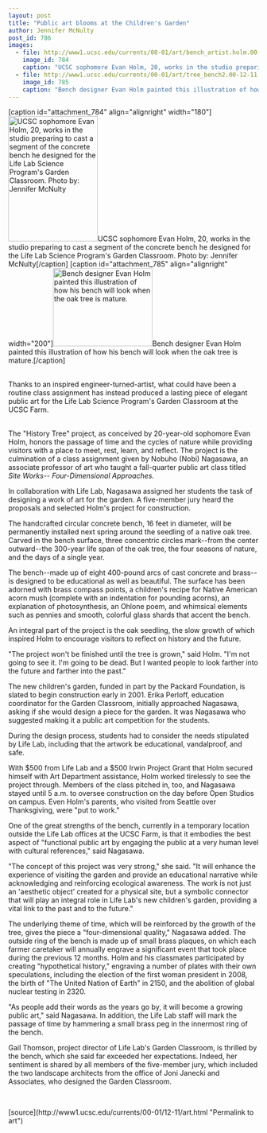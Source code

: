 ```yaml
---
layout: post
title: "Public art blooms at the Children's Garden"
author: Jennifer McNulty
post_id: 786
images:
  - file: http://www1.ucsc.edu/currents/00-01/art/bench_artist.holm.00-12-11.jpg
    image_id: 784
    caption: "UCSC sophomore Evan Holm, 20, works in the studio preparing to cast a segment of the concrete bench he designed for the Life Lab Science Program's Garden Classroom. Photo by: Jennifer McNulty"
  - file: http://www1.ucsc.edu/currents/00-01/art/tree_bench2.00-12-11.jpg
    image_id: 785
    caption: "Bench designer Evan Holm painted this illustration of how his bench will look when the oak tree is mature."
---
```


[caption id="attachment_784" align="alignright" width="180"]<a href="http://localhost/mysite/wp-content/uploads/2000/12/bench_artist.holm.00-12-11.jpg"><img class="size-full wp-image-784" src="http://localhost/mysite/wp-content/uploads/2000/12/bench_artist.holm.00-12-11.jpg" alt="UCSC sophomore Evan Holm, 20, works in the studio preparing to cast a segment of the concrete bench he designed for the Life Lab Science Program's Garden Classroom. Photo by: Jennifer McNulty" width="180" height="252" /></a>UCSC sophomore Evan Holm, 20, works in the studio preparing to cast a segment of the concrete bench he designed for the Life Lab Science Program's Garden Classroom. Photo by: Jennifer McNulty[/caption]
[caption id="attachment_785" align="alignright" width="200"]<a href="http://localhost/mysite/wp-content/uploads/2000/12/tree_bench2.00-12-11.jpg"><img class="size-full wp-image-785" src="http://localhost/mysite/wp-content/uploads/2000/12/tree_bench2.00-12-11.jpg" alt="Bench designer Evan Holm painted this illustration of how his bench will look when the oak tree is mature." width="200" height="157" /></a>Bench designer Evan Holm painted this illustration of how his bench will look when the oak tree is mature.[/caption]
<p>
  <br>
  Thanks to an inspired engineer-turned-artist, what could have been a routine class assignment has instead produced a lasting piece of elegant public art for the Life Lab Science Program's Garden Classroom at the UCSC Farm.<br>
  <br>
</p>The "History Tree" project, as conceived by 20-year-old sophomore Evan Holm, honors the passage of time and the cycles of nature while providing visitors with a place to meet, rest, learn, and reflect. The project is the culmination of a class assignment given by Nobuho (Nobi) Nagasawa, an associate professor of art who taught a fall-quarter public art class titled <i>Site Works-- Four-Dimensional Approaches.</i>
<p>
  In collaboration with Life Lab, Nagasawa assigned her students the task of designing a work of art for the garden. A five-member jury heard the proposals and selected Holm's project for construction.
</p>
<p>
  The handcrafted circular concrete bench, 16 feet in diameter, will be permanently installed next spring around the seedling of a native oak tree. Carved in the bench surface, three concentric circles mark--from the center outward--the 300-year life span of the oak tree, the four seasons of nature, and the days of a single year.
</p>
<p>
  The bench--made up of eight 400-pound arcs of cast concrete and brass--is designed to be educational as well as beautiful. The surface has been adorned with brass compass points, a children's recipe for Native American acorn mush (complete with an indentation for pounding acorns), an explanation of photosynthesis, an Ohlone poem, and whimsical elements such as pennies and smooth, colorful glass shards that accent the bench.
</p>
<p>
  An integral part of the project is the oak seedling, the slow growth of which inspired Holm to encourage visitors to reflect on history and the future.
</p>"The project won't be finished until the tree is grown," said Holm. "I'm not going to see it. I'm going to be dead. But I wanted people to look farther into the future and farther into the past."
<p>
  The new children's garden, funded in part by the Packard Foundation, is slated to begin construction early in 2001. Erika Perloff, education coordinator for the Garden Classroom, initially approached Nagasawa, asking if she would design a piece for the garden. It was Nagasawa who suggested making it a public art competition for the students.
</p>
<p>
  During the design process, students had to consider the needs stipulated by Life Lab, including that the artwork be educational, vandalproof, and safe.
</p>
<p>
  With $500 from Life Lab and a $500 Irwin Project Grant that Holm secured himself with Art Department assistance, Holm worked tirelessly to see the project through. Members of the class pitched in, too, and Nagasawa stayed until 5 a.m. to oversee construction on the day before Open Studios on campus. Even Holm's parents, who visited from Seattle over Thanksgiving, were "put to work."
</p>
<p>
  One of the great strengths of the bench, currently in a temporary location outside the Life Lab offices at the UCSC Farm, is that it embodies the best aspect of "functional public art by engaging the public at a very human level with cultural references," said Nagasawa.
</p>
<p>
  "The concept of this project was very strong," she said. "It will enhance the experience of visiting the garden and provide an educational narrative while acknowledging and reinforcing ecological awareness. The work is not just an 'aesthetic object' created for a physical site, but a symbolic connector that will play an integral role in Life Lab's new children's garden, providing a vital link to the past and to the future."
</p>
<p>
  The underlying theme of time, which will be reinforced by the growth of the tree, gives the piece a "four-dimensional quality," Nagasawa added. The outside ring of the bench is made up of small brass plaques, on which each farmer caretaker will annually engrave a significant event that took place during the previous 12 months. Holm and his classmates participated by creating "hypothetical history," engraving a number of plates with their own speculations, including the election of the first woman president in 2008, the birth of "The United Nation of Earth" in 2150, and the abolition of global nuclear testing in 2320.
</p>
<p>
  "As people add their words as the years go by, it will become a growing public art," said Nagasawa. In addition, the Life Lab staff will mark the passage of time by hammering a small brass peg in the innermost ring of the bench.
</p>
<p>
  Gail Thomson, project director of Life Lab's Garden Classroom, is thrilled by the bench, which she said far exceeded her expectations. Indeed, her sentiment is shared by all members of the five-member jury, which included the two landscape architects from the office of Joni Janecki and Associates, who designed the Garden Classroom.
</p>
<p>
  <br>

</p>
[source](http://www1.ucsc.edu/currents/00-01/12-11/art.html "Permalink to art")
